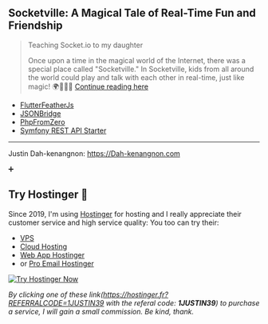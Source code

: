 ## Socketville: A Magical Tale of Real-Time Fun and Friendship

>
> Teaching Socket.io to my daughter
>
> Once upon a time in the magical world of the Internet, there was a special place called "Socketville." In Socketville, kids from all around the world could play and talk with each other in real-time, just like magic! 🌍🧙‍♀️🌟 [Continue reading here](https://github.com/Dahkenangnon/express-typescript-postgres-socketio/blob/master/funny-socket-io.md)
>
>


- [FlutterFeatherJs](https://github.com/Dahkenangnon/flutter_feathersjs.dart)
- [JSONBridge](https://github.com/Dahkenangnon/json_bridge.dart)
- [PhpFromZero](https://github.com/Dahkenangnon/PhpFromZero)
- [Symfony REST API Starter](https://github.com/Dahkenangnon/symfony-rest-api-starter)

____
Justin Dah-kenangnon: https://Dah-kenangnon.com

➕

## Try Hostinger 🥤
Since 2019, I'm using [Hostinger](https://hostinger.fr?REFERRALCODE=1JUSTIN39) for hosting and I really appreciate their customer service and high service quality:
You too can try their: 
- [VPS](https://hostinger.fr?REFERRALCODE=1JUSTIN39)
- [Cloud Hosting](https://hostinger.fr?REFERRALCODE=1JUSTIN39)
- [Web App Hostinger](https://hostinger.fr?REFERRALCODE=1JUSTIN39)
- or [Pro Email Hostinger](https://hostinger.fr?REFERRALCODE=1JUSTIN39)

[![Try Hostinger Now](https://github.com/Dahkenangnon/flutter_feathersjs.dart/assets/57219141/8508c405-6dfb-4d86-86b4-16b931d79f63)](https://hostinger.fr?REFERRALCODE=1JUSTIN39)

_By clicking one of these link(https://hostinger.fr?REFERRALCODE=1JUSTIN39 with the referal code: **1JUSTIN39**)  to purchase a service, I will gain a small commission. Be kind, thank._
